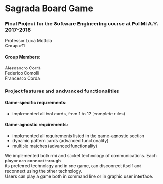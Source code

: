 # Sagrada Board Game  

### Final Project for the Software Engineering course at PoliMi A.Y. 2017-2018  
Professor Luca Mottola  
Group #11  

#### Group Members:  
Alessandro Corrà  
Federico Comolli    
Francesco Corda


### Project features and andvanced functionalities

#### Game-specific requirements:  
* implemented all tool cards, from 1 to 12 (complete rules)  

#### Game-agnostic requirements:  
* implemented all requirements listed in the game-agnostic section  
* dynamic pattern cards (advanced functionality)  
* multiple matches (advanced functionality)  

We implemented both rmi and socket technology of communications. Each player can connect through  
its preferred technology and in one game, can disconnect itself and reconnect using the other technology.  
Users can play a game both in command line or in graphic user interface.
